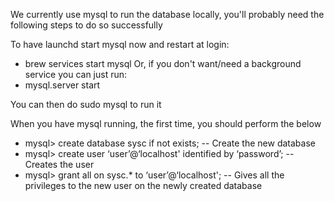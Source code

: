 We currently use mysql to run the database locally, you'll probably need the following steps to do so successfully

To have launchd start mysql now and restart at login:
* brew services start mysql
Or, if you don't want/need a background service you can just run:
* mysql.server start
  
You can then do sudo mysql to run it

When you have mysql running, the first time, you should perform the below
* mysql> create database sysc if not exists; -- Create the new database
* mysql> create user ‘user’@‘localhost' identified by ‘password’; -- Creates the user
* mysql> grant all on sysc.* to ‘user’@‘localhost'; -- Gives all the privileges to the new user on the newly created database
